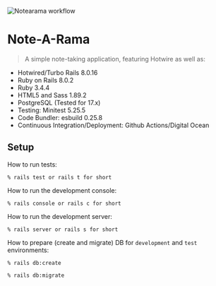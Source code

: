 ![Notearama workflow](https://github.com/tflem/note_a_rama/actions/workflows/notearama.yml/badge.svg)

# Note-A-Rama

> A simple note-taking application, featuring Hotwire as well as:

- Hotwired/Turbo Rails 8.0.16
- Ruby on Rails 8.0.2
- Ruby 3.4.4
- HTML5 and Sass 1.89.2
- PostgreSQL (Tested for 17.x)
- Testing: Minitest 5.25.5
- Code Bundler: esbuild 0.25.8
- Continuous Integration/Deployment: Github Actions/Digital Ocean

## Setup

How to run tests:

```
% rails test or rails t for short
```

How to run the development console:

```
% rails console or rails c for short
```

How to run the development server:

```
% rails server or rails s for short
```

How to prepare (create and migrate) DB for `development` and `test` environments:

```
% rails db:create

% rails db:migrate
```
